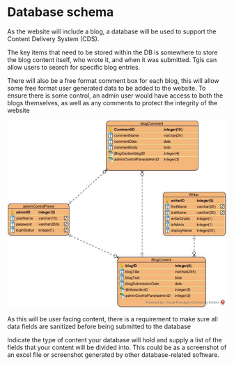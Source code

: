 # Database schema

As the website will include a blog, a database will be used to support the Content Delivery System (CDS).  

The key items that need to be stored within the DB is somewhere to store the blog content itself, who wrote it, and when it was submitted. Tgis can allow users to search for specific blog entries.

There will also be a free format comment box for each blog, this will allow some free format user generated data to be added to the website. To ensure there is some control, an admin user would have access to both the blogs themselves, as well as any comments to protect the integrity of the website

<img src="sp2-media/Blog-Database.jpg" alt="Image of proposed Entity Relationship Diagram (ERD) for the blog">

As this will be user facing content, there is a requirement to make sure all data fields are sanitized before being submitted to the database

Indicate the type of content your database will hold and supply a list of the fields that your content will be divided into. This could be as a screenshot of an excel file or screenshot generated by other database-related software.
